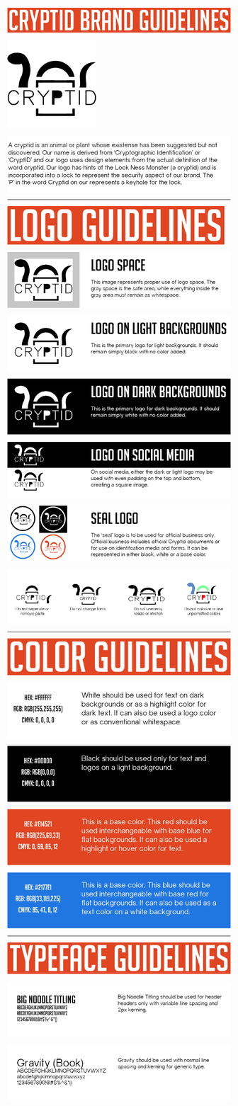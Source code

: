 ![](readme-media/branding-guidelines-title.png)

![](logos/cryptid-profile-picture.png)

![](readme-media/summary.png)

---

![](readme-media/logo-guidelines-title.png)

![](readme-media/logo-space.png)

![](readme-media/logo-light.png)

![](readme-media/logo-dark.png)

![](readme-media/logo-sm.png)

![](readme-media/logo-seal.png)

![](readme-media/logo-nots.png)

---

![](readme-media/color-guidelines-title.png)

![](readme-media/white.png)

![](readme-media/black.png)

![](readme-media/base-red.png)

![](readme-media/base-blue.png)

---

![](readme-media/typeface-guidelines-title.png)

![](readme-media/font-noodle.png)

![](readme-media/font-gravity.png)

